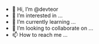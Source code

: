 - 👋 Hi, I’m @devteor
- 👀 I’m interested in ...
- 🌱 I’m currently learning ...
- 💞️ I’m looking to collaborate on ...
- 📫 How to reach me ...

<!---
devteor/devteor is a ✨ special ✨ repository because its `README.md` (this file) appears on your GitHub profile.
You can click the Preview link to take a look at your changes.
--->
